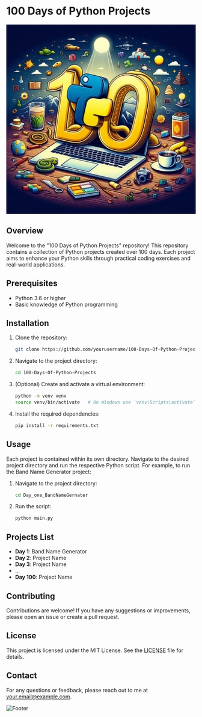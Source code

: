 # 100 Days of Python Projects

![Banner](assets/banner.png)

## Overview

Welcome to the "100 Days of Python Projects" repository! This repository contains a collection of Python projects created over 100 days. Each project aims to enhance your Python skills through practical coding exercises and real-world applications.

## Prerequisites

- Python 3.6 or higher
- Basic knowledge of Python programming

## Installation

1. Clone the repository:

    ```sh
    git clone https://github.com/yourusername/100-Days-Of-Python-Projects.git
    ```

2. Navigate to the project directory:

    ```sh
    cd 100-Days-Of-Python-Projects
    ```

3. (Optional) Create and activate a virtual environment:

    ```sh
    python -m venv venv
    source venv/bin/activate   # On Windows use `venv\Scripts\activate`
    ```

4. Install the required dependencies:

    ```sh
    pip install -r requirements.txt
    ```

## Usage

Each project is contained within its own directory. Navigate to the desired project directory and run the respective Python script. For example, to run the Band Name Generator project:

1. Navigate to the project directory:

    ```sh
    cd Day_one_BandNameGernater
    ```

2. Run the script:

    ```sh
    python main.py
    ```

## Projects List

- **Day 1**: Band Name Generator
- **Day 2**: Project Name
- **Day 3**: Project Name
- ...
- **Day 100**: Project Name

## Contributing

Contributions are welcome! If you have any suggestions or improvements, please open an issue or create a pull request.

## License

This project is licensed under the MIT License. See the [LICENSE](LICENSE) file for details.

## Contact

For any questions or feedback, please reach out to me at [your.email@example.com](mailto:your.email@example.com).

![Footer](assets/logo.png)
